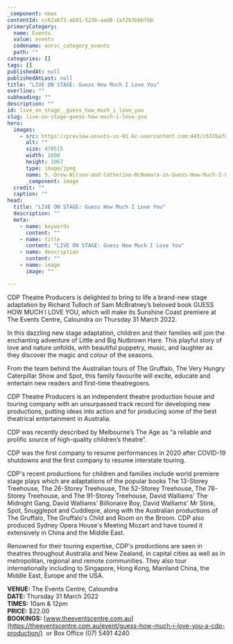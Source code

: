 ```yaml
---
_component: news
contentId: cc62a673-ab81-523b-aad8-1af2b3bbbfbb
primaryCategory:
  name: Events
  value: events
  codename: oursc_category_events
  path: ""
categories: []
tags: []
publishedAt: null
publishedAtLast: null
title: "LIVE ON STAGE: Guess How Much I Love You"
overline: ""
subheading: ""
description: ""
id: live_on_stage__guess_how_much_i_love_you
slug: live-on-stage-guess-how-much-i-love-you
hero:
  images:
    - src: https://preview-assets-us-01.kc-usercontent.com:443/c631baf8-1b46-001f-580c-d0001b68b4a8/31a2abbc-fd42-42e7-9de5-ebe5420c51fc/5.-Drew-Wilson-and-Catherine-McNamara-in-Guess-How-Much-I-Love-You-Photo-James-D-Morgan.jpg
      alt: ""
      size: 470515
      width: 1600
      height: 1067
      type: image/jpeg
      name: 5.-Drew-Wilson-and-Catherine-McNamara-in-Guess-How-Much-I-Love-You-Photo-James-D-Morgan.jpg
      _component: image
  credit: ""
  caption: ""
head:
  title: "LIVE ON STAGE: Guess How Much I Love You"
  description: ""
  meta:
    - name: keywords
      content: ""
    - name: title
      content: "LIVE ON STAGE: Guess How Much I Love You"
    - name: description
      content: ""
    - name: image
      image: ""

---
```

CDP Theatre Producers is delighted to bring to life a brand-new stage adaptation by Richard Tulloch of Sam McBratney’s beloved book GUESS HOW MUCH I LOVE YOU, which will make its Sunshine Coast premiere at The Events Centre, Caloundra on Thursday 31 March 2022.

In this dazzling new stage adaptation, children and their families will join the enchanting adventure of Little and Big Nutbrown Hare. This playful story of love and nature unfolds, with beautiful puppetry, music, and laughter as they discover the magic and colour of the seasons.

From the team behind the Australian tours of The Gruffalo, The Very Hungry Caterpillar Show and Spot, this family favourite will excite, educate and entertain new readers and first-time theatregoers.

CDP Theatre Producers is an independent theatre production house and touring company with an unsurpassed track record for developing new productions, putting ideas into action and for producing some of the best theatrical entertainment in Australia.

CDP was recently described by Melbourne’s The Age as “a reliable and prolific source of high-quality children’s theatre”.

CDP was the first company to resume performances in 2020 after COVID-19 shutdowns and the first company to resume interstate touring.

CDP's recent productions for children and families include world premiere stage plays which are adaptations of the popular books The 13-Storey Treehouse, The 26-Storey Treehouse, The 52-Storey Treehouse, The 78-Storey Treehouse, and The 91-Storey Treehouse, David Walliams' The Midnight Gang, David Walliams' Billionaire Boy, David Walliams' Mr Stink, Spot, Snugglepot and Cuddlepie, along with the Australian productions of The Gruffalo, The Gruffalo's Child and Room on the Broom. CDP also produced Sydney Opera House's Meeting Mozart and have toured it extensively in China and the Middle East.

Renowned for their touring expertise, CDP's productions are seen in theatres throughout Australia and New Zealand, in capital cities as well as in metropolitan, regional and remote communities. They also tour internationally including to Singapore, Hong Kong, Mainland China, the Middle East, Europe and the USA.

**VENUE:** The Events Centre, Caloundra\
**DATE:** Thursday 31 March 2022\
**TIMES:** 10am & 12pm\
**PRICE:** $22.00\
**BOOKINGS:** [www.theeventscentre.com.au](https://theeventscentre.com.au/event/guess-how-much-i-love-you-a-cdp-production/)
 or Box Office (07) 5491 4240
